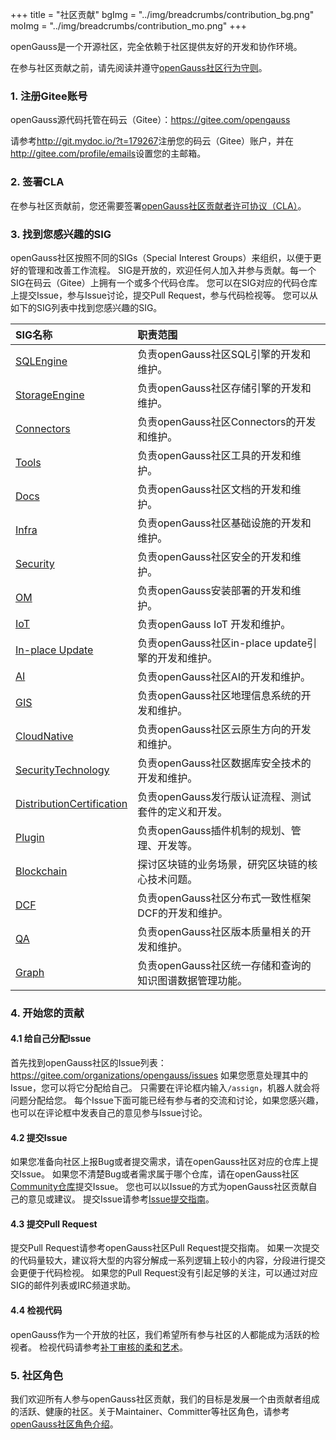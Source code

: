 +++
title = "社区贡献"
bgImg = "../img/breadcrumbs/contribution_bg.png"
moImg = "../img/breadcrumbs/contribution_mo.png"
+++

openGauss是一个开源社区，完全依赖于社区提供友好的开发和协作环境。

在参与社区贡献之前，请先阅读并遵守[openGauss社区行为守则](https://gitee.com/opengauss/community/blob/master/code-of-conduct.md)。

### 1. 注册Gitee账号

openGauss源代码托管在码云（Gitee）：https://gitee.com/opengauss

请参考<http://git.mydoc.io/?t=179267>注册您的码云（Gitee）账户，并在<http://gitee.com/profile/emails>设置您的主邮箱。

### 2. 签署CLA

在参与社区贡献前，您还需要签署[openGauss社区贡献者许可协议（CLA）](https://clasign.osinfra.cn/sign/Z2l0ZWUlMkZvcGVuZ2F1c3M=)。


### 3. 找到您感兴趣的SIG

openGauss社区按照不同的SIGs（Special Interest Groups）来组织，以便于更好的管理和改善工作流程。
SIG是开放的，欢迎任何人加入并参与贡献。每一个SIG在码云（Gitee）上拥有一个或多个代码仓库。
您可以在SIG对应的代码仓库上提交Issue，参与Issue讨论，提交Pull Request，参与代码检视等。
您可以从如下的SIG列表中找到您感兴趣的SIG。

| SIG名称 | 职责范围 |
| :------- | :--------------- |
| [SQLEngine](https://gitee.com/opengauss/tc/tree/master/sigs/SQLEngine) | 负责openGauss社区SQL引擎的开发和维护。 |
| [StorageEngine](https://gitee.com/opengauss/tc/tree/master/sigs/StorageEngine) | 负责openGauss社区存储引擎的开发和维护。 |
| [Connectors](https://gitee.com/opengauss/tc/tree/master/sigs/Connectors) | 负责openGauss社区Connectors的开发和维护。 |
| [Tools](https://gitee.com/opengauss/tc/tree/master/sigs/Tools) | 负责openGauss社区工具的开发和维护。 |
| [Docs](https://gitee.com/opengauss/tc/tree/master/sigs/Docs) | 负责openGauss社区文档的开发和维护。 |
| [Infra](https://gitee.com/opengauss/tc/tree/master/sigs/Infra) | 负责openGauss社区基础设施的开发和维护。 |
| [Security](https://gitee.com/opengauss/tc/tree/master/sigs/Security) | 负责openGauss社区安全的开发和维护。 |
| [OM](https://gitee.com/opengauss/tc/tree/master/sigs/OM) | 负责openGauss安装部署的开发和维护。 |
| [IoT](https://gitee.com/opengauss/tc/tree/master/sigs/IoT) | 负责openGauss IoT 开发和维护。 |
| [In-place Update](https://gitee.com/opengauss/tc/tree/master/sigs/In-place-Update) | 负责openGauss社区in-place update引擎的开发和维护。|
| [AI](https://gitee.com/opengauss/tc/tree/master/sigs/AI) | 负责openGauss社区AI的开发和维护。|
| [GIS](https://gitee.com/opengauss/tc/tree/master/sigs/GIS) | 负责openGauss社区地理信息系统的开发和维护。|
| [CloudNative](https://gitee.com/opengauss/tc/tree/master/sigs/CloudNative) | 负责openGauss社区云原生方向的开发和维护。|
| [SecurityTechnology](https://gitee.com/opengauss/tc/tree/master/sigs/SecurityTechnology) | 负责openGauss社区数据库安全技术的开发和维护。|
| [DistributionCertification](https://gitee.com/opengauss/tc/tree/master/sigs/DistributionCertification) | 负责openGauss发行版认证流程、测试套件的定义和开发。|
| [Plugin](https://gitee.com/opengauss/tc/tree/master/sigs/Plugin) | 负责openGauss插件机制的规划、管理、开发等。|
| [Blockchain](https://gitee.com/opengauss/tc/tree/master/sigs/Blockchain) | 探讨区块链的业务场景，研究区块链的核心技术问题。|
| [DCF](https://gitee.com/opengauss/tc/tree/master/sigs/DCF) | 负责openGauss社区分布式一致性框架DCF的开发和维护。|
| [QA](https://gitee.com/opengauss/tc/tree/master/sigs/QA) | 负责openGauss社区版本质量相关的开发和维护。|
| [Graph](https://gitee.com/opengauss/tc/tree/master/sigs/SecurityTechnology) | 负责openGauss社区统一存储和查询的知识图谱数据管理功能。|


### 4. 开始您的贡献

#### 4.1 给自己分配Issue

首先找到openGauss社区的Issue列表：https://gitee.com/organizations/opengauss/issues
如果您愿意处理其中的Issue，您可以将它分配给自己。
只需要在评论框内输入`/assign`，机器人就会将问题分配给您。
每个Issue下面可能已经有参与者的交流和讨论，如果您感兴趣，也可以在评论框中发表自己的意见参与Issue讨论。

#### 4.2 提交Issue

如果您准备向社区上报Bug或者提交需求，请在openGauss社区对应的仓库上提交Issue。
如果您不清楚Bug或者需求属于哪个仓库，请在openGauss社区[Community仓库](https://gitee.com/opengauss/community)提交Issue。
您也可以以Issue的方式为openGauss社区贡献自己的意见或建议。
提交Issue请参考[Issue提交指南](https://gitee.com/opengauss/community/blob/master/contributors/issue-submit.md)。

#### 4.3 提交Pull Request

提交Pull Request请参考openGauss社区Pull Request提交指南。
如果一次提交的代码量较大，建议将大型的内容分解成一系列逻辑上较小的内容，分段进行提交会更便于代码检视。
如果您的Pull Request没有引起足够的关注，可以通过对应SIG的邮件列表或IRC频道求助。

#### 4.4 检视代码

openGauss作为一个开放的社区，我们希望所有参与社区的人都能成为活跃的检视者。
检视代码请参考[补丁审核的柔和艺术](https://sage.thesharps.us/2014/09/01/the-gentle-art-of-patch-review/)。


### 5. 社区角色

我们欢迎所有人参与openGauss社区贡献，我们的目标是发展一个由贡献者组成的活跃、健康的社区。关于Maintainer、Committer等社区角色，请参考[openGauss社区角色介绍](https://gitee.com/opengauss/community/blob/master/community-membership.md)。
